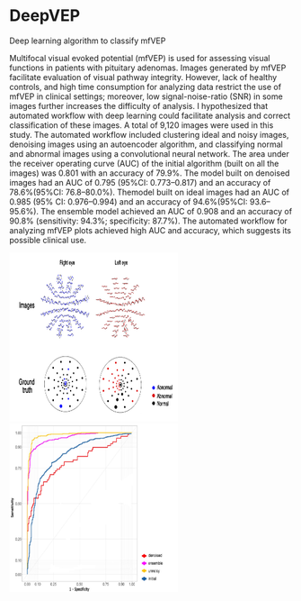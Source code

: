 # DeepVEP

Deep learning algorithm to classify mfVEP

Multifocal visual evoked potential (mfVEP) is used for assessing visual functions in
patients with pituitary adenomas. Images generated by mfVEP facilitate evaluation of
visual pathway integrity. However, lack of healthy controls, and high time consumption
for analyzing data restrict the use of mfVEP in clinical settings; moreover, low
signal-noise-ratio (SNR) in some images further increases the difficulty of analysis. I
hypothesized that automated workflow with deep learning could facilitate analysis and
correct classification of these images. A total of 9,120 images were used in this study.
The automated workflow included clustering ideal and noisy images, denoising images
using an autoencoder algorithm, and classifying normal and abnormal images using a
convolutional neural network. The area under the receiver operating curve (AUC) of the
initial algorithm (built on all the images) was 0.801 with an accuracy of 79.9%. The model
built on denoised images had an AUC of 0.795 (95%CI: 0.773–0.817) and an accuracy of
78.6%(95%CI: 76.8–80.0%). Themodel built on ideal images had an AUC of 0.985 (95%
CI: 0.976–0.994) and an accuracy of 94.6%(95%CI: 93.6–95.6%). The ensemble model
achieved an AUC of 0.908 and an accuracy of 90.8% (sensitivity: 94.3%; specificity:
87.7%). The automated workflow for analyzing mfVEP plots achieved high AUC and
accuracy, which suggests its possible clinical use.


<img src="https://github.com/norikaisa/DeepVEP/blob/master/Figure%201.jpg" width="300" height="300" alt="图片加载失败时，显示这段字"/>
<img src="https://github.com/norikaisa/DeepVEP/blob/master/Figure%202.jpg" width="300" height="300" alt="图片加载失败时，显示这段字"/>
